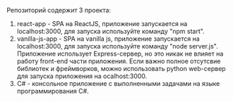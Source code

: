 Репозиторий содержит 3 проекта:
1) react-app - SPA на ReactJS, приложение запускается на localhost:3000, для запуска используйте команду "npm start".
2) vanilla-js-app - SPA на vanilla js, приложение запускается на localhost:3000, для запуска используйте команду "node server.js". Приложение использует Express-сервер, но это никак не влияет на работу front-end части приложения. Если важно полное отсутсвие библиотек и фреймворков, можно использовать python web-сервер для запуска приложения на ocalhost:3000.
3) C# - консольное приложение с выполненными задачами на языке программирования C#.
